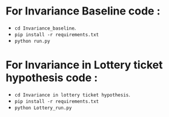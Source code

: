 # For Invariance Baseline code :
- `cd Invariance_baseline`.
- `pip install -r requirements.txt`
- `python run.py`

# For Invariance in Lottery ticket hypothesis code :
- `cd Invariance in lottery ticket hypothesis`.
- `pip install -r requirements.txt`
- `python Lottery_run.py`